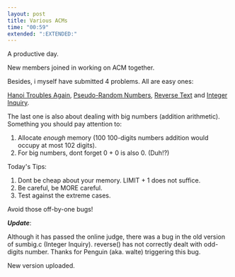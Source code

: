 ```yaml
---
layout: post
title: Various ACMs
time: "00:59"
extended: ":EXTENDED:"
---
```


A productive day.

New members joined in working on ACM together.

Besides, i myself have submitted 4 problems. All are easy ones:

<a href=http://linuxfire.dhis.org/~alecs/code/hanoi.c>Hanoi Troubles Again</a>, <a href=http://linuxfire.dhis.org/~alecs/code/random.c>Pseudo-Random Numbers</a>, <a href=http://linuxfire.dhis.org/~alecs/code/reverse.c>Reverse Text</a> and <a href=http://linuxfire.dhis.org/~alecs/code/sumbig.c>Integer Inquiry</a>.

The last one is also about dealing with big numbers (addition arithmetic).
Something you should pay attention to: 

1) Allocate _enough_ memory (100 100-digits numbers addition would occupy at most 102 digits).
2) For big numbers, dont forget 0 + 0 is also 0. (Duh!?)


Today's Tips:
1) Dont be cheap about your memory. LIMIT + 1 does not suffice.
2) Be careful, be MORE careful.
3) Test against the extreme cases.

Avoid those off-by-one bugs!

<b><i>Update</i></b>:

Although it has passed the online judge, there was a bug in the old version of sumbig.c (Integer Inquiry). reverse() has not correctly dealt with odd-digits number. Thanks for Penguin (aka. walte) triggering this bug.

New version uploaded.

